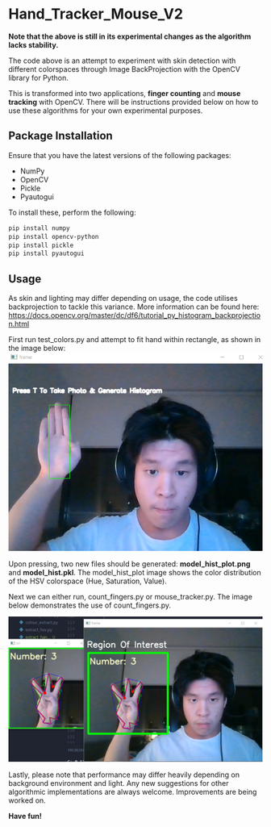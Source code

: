 # Hand_Tracker_Mouse_V2

**Note that the above is still in its experimental changes as the algorithm lacks stability.**

The code above is an attempt to experiment with skin detection with different colorspaces through Image BackProjection with the OpenCV library for Python. 

This is transformed into two applications, **finger counting** and **mouse tracking** with OpenCV. There will be instructions provided below on how to use these algorithms for your own experimental purposes.

## Package Installation

Ensure that you have the latest versions of the following packages:
* NumPy
* OpenCV
* Pickle
* Pyautogui

To install these, perform the following:
```bash
pip install numpy
pip install opencv-python
pip install pickle
pip install pyautogui
```

## Usage

As skin and lighting may differ depending on usage, the code utilises backprojection to tackle this variance. More information can be found here: https://docs.opencv.org/master/dc/df6/tutorial_py_histogram_backprojection.html

First run test_colors.py and attempt to fit hand within rectangle, as shown in the image below:
![Extract Histogram For BackProjection](/images/showing_extract_histogram.png)

Upon pressing, two new files should be generated: **model_hist_plot.png** and **model_hist.pkl**. The model_hist_plot image shows the color distribution of the HSV colorspace (Hue, Saturation, Value).

Next we can either run, count_fingers.py or mouse_tracker.py. The image below demonstrates the use of count_fingers.py.

![Using Count_Fingers.py](/images/counting_fingers.png)

Lastly, please note that performance may differ heavily depending on background environment and light. Any new suggestions for other algorithmic implementations are always welcome. Improvements are being worked on.

**Have fun!**




